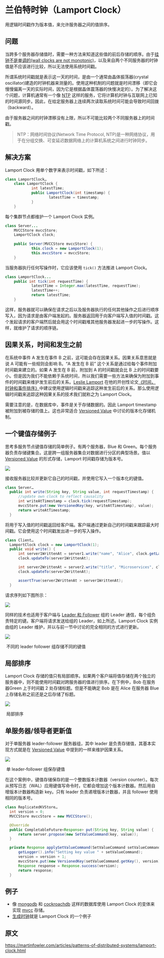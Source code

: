# 兰伯特时钟（Lamport Clock）

用逻辑时间戳作为版本值，来允许服务器之间的值排序。

## 问题

当跨多个服务器存储值时，需要一种方法来知道这些值的前后存储的顺序。由于[挂钟不是单调的(wall clocks are not monotonic)](https://martinfowler.com/articles/patterns-of-distributed-systems/time-bound-lease.html#wall-clock-not-monotonic)，以及来自两个不同服务器的时钟值是不应该进行比较，所以无法使用系统时间戳。

所谓系统时间戳就是表示这一天的时间，是由一个通常由晶体振荡器(crystal oscillator)建造的时钟机器来测量的。使用这种机制的问题就是时间漂移（即它会慢慢偏离一天的实际时间，因为它是根据晶体震荡器的快慢决定的）。为了解决这个问题，计算机通常有一个像 [NTP](https://en.wikipedia.org/wiki/Network_Time_Protocol) 这样的服务，它将计算机时钟与互联网上已知的时间源同步。因此，在给定服务器上连续两次读取系统时间可能会导致时间回拨（backward）。

由于服务器之间的时钟漂移没有上限，所以不可能比较两个不同服务器上的时间戳。

> NTP：网络时间协议(Network Time Protocol, NTP)是一种网络协议，用于在分组交换、可变延迟数据网络上的计算机系统之间进行时钟同步。

## 解决方案

Lamport Clock 用单个数字来表示时间戳，如下所述：

```java
class LamportClock…
	class LamportClock {
			int latestTime;
			public LamportClock(int timestamp) {
					latestTime = timestamp;
			}
	}
```

每个集群节点都维护一个 Lamport Clock 实例。

```java
class Server...
	MVCCStore mvccStore;
	LamportClock clock;
	
	public Server(MVCCStore mvccStore) {
			this.clock = new LamportClock(1);
			this.mvccStore = mvccStore;
	}
```

当服务器执行任何写操作时，它应该使用 `tick()` 方法推进 Lamport Clock。

```java
class LamportClock...
	public int tick(int requestTime) {
			latestTime = Integer.max(latestTime, requestTime);
			latestTime++;
			return latestTime;
	}
```

这样，服务器就可以确保在请求之后以及服务器执行的任何其他操作之后进行顺序写入，因为请求是由客户端发起的。服务器返回用于向客户端写入值的时间戳。这个发起请求的客户端然后就会用这个时间戳堆其他服务器发起进一步的写操作。这样，就维护了请求的顺序链。

## 因果关系，时间和发生之前

在系统中事件 A 发生在事件 B 之前，这可能会存在因果关系。因果关系意思就是说 A 可能有一些规则会影响 B。“A 发生在 B 前” 这个关系是通过给每个事件附加时间戳来建立的。如果 A 发生在 B 前，附加到 A 的时间戳就会比 B 上的时间戳要小。但是因为我们不能依赖于系统时间，所以我们需要一些方法来确保为附加到事件的时间戳来维护发生前后的关系。[Leslie Lamport](https://en.wikipedia.org/wiki/Leslie_Lamport) 在他的开创性论文[《时间，时钟和事件排序》](https://lamport.azurewebsites.net/pubs/time-clocks.pdf)中建议使用逻辑时间戳来追踪这种发生前后的关系。那么使用逻辑时间戳来追踪这种因果关系的技术我们就称之为 Lamport Clock。

需要注意的是，在数据库中，事件是关于存储数据的。因此 Lamport timestamp 被附加到被存储的值上。这也非常适合 [Versioned Value](Versioned-Value.md) 中讨论的版本化存储机制。

## 一个键值存储例子

思考多服务节点键值存储的简单例子。有两个服务器，Blue 和 Green。每个服务器负责存储键集合。这是跨一组服务器集合对数据进行分区的典型场景。值以 [Versioned Value](Versioned-Value.md) 的形式存储，Lamport 时间戳存储为版本号。

![](../asserts/two-servers-each-with-specific-key-range.svg)

接收服务器比较并更新它自己的时间戳，并使用它写入一个版本化的键值。

```java
class Server… 
  public int write(String key, String value, int requestTimestamp) {
      //update own clock to reflect causality
      int writeAtTimestamp = clock.tick(requestTimestamp);
      mvccStore.put(new VersionedKey(key, writeAtTimestamp), value);
      return writeAtTimestamp;
  }
```

将用于写入值的时间戳返回给客户端。客户端通过更新自己的时间戳来跟踪最大时间戳。它会使用这个时间戳发出进一步的写入操作。

```java
class Client… 
  LamportClock clock = new LamportClock(1);
  public void write() {
      int server1WrittenAt = server1.write("name", "Alice", clock.getLatestTime());
      clock.updateTo(server1WrittenAt);

      int server2WrittenAt = server2.write("title", "Microservices", clock.getLatestTime());
      clock.updateTo(server2WrittenAt);

      assertTrue(server2WrittenAt > server1WrittenAt);
  }
```

请求序列如下图所示：

![](../asserts/lamport-clock-request-sequence.svg)

同样的技术也适用于客户端与 [Leader 和 Follower](Leader-And-Followers.md) 组的 Leader 通信，每个组负责特定的键。客户端将请求发送给组的 Leader，如上所述。Lamport Clock 实例由组的 Leader 维护，并以与前一节中讨论的完全相同的方式进行更新。

![](../asserts/different-keys-different-servers.svg)

​																				不同的 leader follower 组存储不同的键值

## 局部排序

Lamport Clock 存储的值只有局部顺序。如果两个客户端将值存储在两个独立的服务器中，则不能使用时间戳对跨服务器的值进行排序。在下例中，Bob 在服务器Green 上于时间戳 2 处存储标题。但是不能确定 Bob 是在 Alice 在服务器 Blue 上存储名称之前还是之后存储了标题。

![](../asserts/two-clients-two-separate-servers.svg)

​																						局部排序

## 单服务器/领导者更新值

对于单服务器 leader-follower 服务器组，其中 leader 是负责存储值，其基本实现方式就是在 [Versioned Value](Versioned-Value.md) 中提到的一样来维护因果关系。

![](../asserts/single-servergroup-kvstore.svg)

​																					单 leader-follower 组保存键值

在这个案例中，键值存储保存的是一个整数版本计数器（version counter）。每次从预写日志（WAL）应用键值写命令时，它都会增加这个版本计数器。然后用自增版本计数器构造新 key。只有 leader 负责递增版本计数器，并且 follower 使用相同的版本号。

```java
class ReplicatedKVStore… 
  int version = 0;
  MVCCStore mvccStore = new MVCCStore();

  @Override
  public CompletableFuture<Response> put(String key, String value) {
      return server.propose(new SetValueCommand(key, value));
  }

  private Response applySetValueCommand(SetValueCommand setValueCommand) {
      getLogger().info("Setting key value " + setValueCommand);
      version = version + 1;
      mvccStore.put(new VersionedKey(setValueCommand.getKey(), version), setValueCommand.getValue());
      Response response = Response.success(version);
      return response;
  }
```

## 例子

- 像 [mongodb](https://www.mongodb.com/) 和 [cockroachdb](https://www.cockroachlabs.com/docs/stable/) 这样的数据库使用 Lamport Clock 的变体来实现 [mvcc](https://en.wikipedia.org/wiki/Multiversion_concurrency_control) 存储。
- [生成时钟](Generation-Clock.md)就是 Lamport Clock 的一个例子

## 原文

https://martinfowler.com/articles/patterns-of-distributed-systems/lamport-clock.html